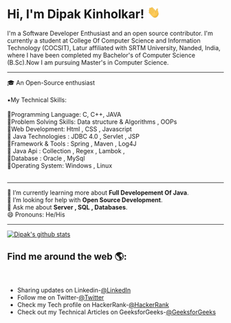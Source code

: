 <h1>Hi, I'm Dipak Kinholkar! <img src="https://raw.githubusercontent.com/ABSphreak/ABSphreak/master/gifs/Hi.gif" width="30px" style="max-width:100%;"></h1>

I'm a Software Developer Enthusiast and an open source contributor. I'm currently a student at College Of Computer Science and Information Technology (COCSIT), Latur affiliated with SRTM University, Nanded, India, where I have been completed my Bachelor's of Computer Science (B.Sc).Now I am pursuing Master's in Computer Science.

<hr>
🎓 An Open-Source enthusiast<br>

<br>
▪️My Technical Skills:<br>
<br>
🔹️Programming Language: C, C++, JAVA <br>
🔹️Problem Solving Skills: Data structure & Algorithms , OOPs<br>  
🔹️Web Development: Html  , CSS  , Javascript<br>
🔹️ Java Technologies : JDBC 4.0 , Servlet , JSP <br>
🔹️Framework & Tools : Spring , Maven , Log4J <br>
🔹️ Java Api : Collection , Regex , Lambok ,  <br>
🔹️Database : Oracle , MySql<br>
🔹️Operating System: Windows , Linux <br>
<br>
<hr>

🌱 I’m currently learning more about <b>Full Developement Of Java</b>.<br>
🤔 I’m looking for help with <b>Open Source Development</b>.<br>
💬 Ask me about <b>Server , SQL , Databases</b>. <br>
😄 Pronouns: He/His

<hr>

[![Dipak's github stats](https://github-readme-stats.vercel.app/api?username=dipkinholkar)](https://dipkinholkar.github.io/)


<h2> Find me around the web 🌎: </h2><br>

- Sharing updates on Linkedin-<a href="https://www.linkedin.com/in/dipak-kinholkar-352796204" target="_blank">@LinkedIn</a><br>
- Follow me on Twitter-<a href="https://twitter.com/dipakkinholkar" target="_blank">@Twitter</a><br>
- Check my Tech profile on HackerRank-<a href="https://www.hackerrank.com/dip_kadam?hr_r=1" target="_blank">@HackerRank</a><br>
- Check out my Technical Articles on GeeksforGeeks-<a href="https://auth.geeksforgeeks.org/user/dipakkinholkar/" target="_blank">@GeeksforGeeks</a><br>

